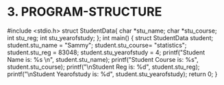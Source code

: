 # 3. PROGRAM-STRUCTURE
#include <stdio.h>
struct StudentData{
 char *stu_name;
 char *stu_course;
 int stu_reg;
 int stu_yearofstudy;
};
int main()
{
 struct StudentData student;
 student.stu_name = "Sammy";
 student.stu_course= "statistics";
 student.stu_reg = 83048;
 student.stu_yearofstudy = 4;
 printf("Student Name is: %s \n", student.stu_name);
 printf("Student Course is: %s", student.stu_course);
 printf("\nStudent Reg is: %d", student.stu_reg);
 printf("\nStudent Yearofstudy is: %d", student.stu_yearofstudy);
 return 0;
}
